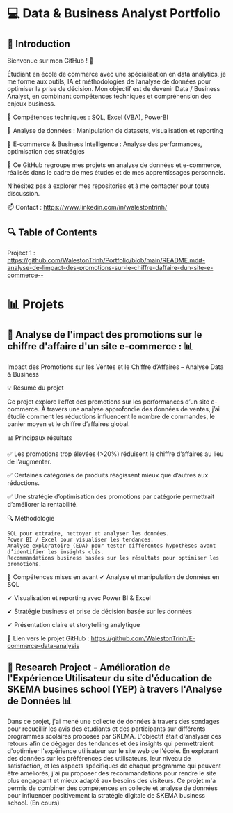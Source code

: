 # 💻 Data & Business Analyst Portfolio

## 📌 Introduction  

Bienvenue sur mon GitHub ! 🎯 

Étudiant en école de commerce avec une spécialisation en data analytics, je me forme aux outils, IA et méthodologies de l’analyse de données pour optimiser la prise de décision. Mon objectif est de devenir Data / Business Analyst, en combinant compétences techniques et compréhension des enjeux business.

🔹 Compétences techniques : SQL, Excel (VBA), PowerBI

🔹 Analyse de données : Manipulation de datasets, visualisation et reporting

🔹 E-commerce & Business Intelligence : Analyse des performances, optimisation des stratégies 

🚀 Ce GitHub regroupe mes projets en analyse de données et e-commerce, réalisés dans le cadre de mes études et de mes apprentissages personnels.

N’hésitez pas à explorer mes repositories et à me contacter pour toute discussion.

📫 Contact : https://www.linkedin.com/in/walestontrinh/


## 🔍 Table of Contents

Project 1 : https://github.com/WalestonTrinh/Portfolio/blob/main/README.md#-analyse-de-limpact-des-promotions-sur-le-chiffre-daffaire-dun-site-e-commerce--



# 📊 Projets

## 🚀 Analyse de l'impact des promotions sur le chiffre d'affaire d'un site e-commerce : 📊

Impact des Promotions sur les Ventes et le Chiffre d’Affaires – Analyse Data & Business

💡 Résumé du projet

Ce projet explore l’effet des promotions sur les performances d’un site e-commerce. À travers une analyse approfondie des données de ventes, j’ai étudié comment les réductions influencent le nombre de commandes, le panier moyen et le chiffre d’affaires global.

📊 Principaux résultats

✅ Les promotions trop élevées (>20%) réduisent le chiffre d’affaires au lieu de l’augmenter.

✅ Certaines catégories de produits réagissent mieux que d’autres aux réductions.

✅ Une stratégie d’optimisation des promotions par catégorie permettrait d’améliorer la rentabilité.

🔍 Méthodologie

    SQL pour extraire, nettoyer et analyser les données.
    Power BI / Excel pour visualiser les tendances.
    Analyse exploratoire (EDA) pour tester différentes hypothèses avant d’identifier les insights clés.
    Recommandations business basées sur les résultats pour optimiser les promotions.

🚀 Compétences mises en avant
✔ Analyse et manipulation de données en SQL

✔ Visualisation et reporting avec Power BI & Excel

✔ Stratégie business et prise de décision basée sur les données

✔ Présentation claire et storytelling analytique

🔗 Lien vers le projet GitHub : https://github.com/WalestonTrinh/E-commerce-data-analysis



## 🚀 Research Project - Amélioration de l'Expérience Utilisateur du site d'éducation de SKEMA busines school (YEP) à travers l'Analyse de Données 📊


Dans ce projet, j'ai mené une collecte de données à travers des sondages pour recueillir les avis des étudiants et des participants sur différents programmes scolaires proposés par SKEMA. L'objectif était d'analyser ces retours afin de dégager des tendances et des insights qui permettraient d'optimiser l'expérience utilisateur sur le site web de l'école. En explorant des données sur les préférences des utilisateurs, leur niveau de satisfaction, et les aspects spécifiques de chaque programme qui peuvent être améliorés, j'ai pu proposer des recommandations pour rendre le site plus engageant et mieux adapté aux besoins des visiteurs. Ce projet m'a permis de combiner des compétences en collecte et analyse de données pour influencer positivement la stratégie digitale de SKEMA business school. (En cours)
